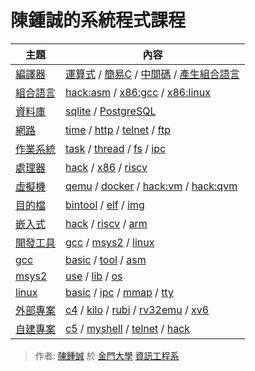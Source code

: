 # 陳鍾誠的系統程式課程

主題                | 內容
--------------------|--------------------------------------------
[編譯器](compiler)  | [運算式](compiler/exp) / [簡易C](compiler/c0) / [中間碼](compiler/ir) / [產生組合語言](compiler/hack)
[組合語言](asm)     | [hack:asm](hack/asm) / [x86:gcc](asm/gcc) / [x86:linux](asm/linux)
[資料庫](database)  | [sqlite](database/sqlite) / [PostgreSQL](database/pgsql)
[網路](net)         | [time](net/time) / [http](net/http) / [telnet](net/telnet) / [ftp](net/ftp)
[作業系統](os)       | [task](os/task) / [thread](os/thread) / [fs](os/fs) / [ipc](os/ipc)
[處理器](cpu)        | [hack](hack) / [x86](cpu/x86) / [riscv](cpu/riscv)
[虛擬機](vm)        |  [qemu](vm/qemu) / [docker](vm/docker) / [hack:vm](hack) / [hack:qvm](hack/qvm)
[目的檔](obj)        | [bintool](obj/bintool) / [elf](obj/elf) / [img](obj/img)
[嵌入式](embed)      | [hack](embed/hack) / [riscv](embed/riscv) / [arm](embed/arm)
[開發工具](tool)     | [gcc](gcc) / [msys2](msys2) / [linux](linux)
[gcc](gcc)          | [basic](gcc/basic) / [tool](gcc/tool) / [asm](asm/gcc)
[msys2](msys2)      | [use](msys2/use) / [lib](msys2/lib) / [os](os)
[linux](linux)      | [basic](linux/basic) / [ipc](linux/ipc) / [mmap](linux/mmap) / [tty](linux/tty)
[外部專案](project)  | [c4](project/c4) / [kilo](project/kilo) / [rubi](project/rubi) / [rv32emu](project/rv32emu) / [xv6](project/xv6)
[自建專案](my)  | [c5](my/c5) / [myshell](my/myshell) / [telnet](my/telnet) / [hack](hack)

> 作者: [陳鍾誠](http://www.nqu.edu.tw/educsie/index.php?act=blog&code=list&ids=4) 於 [金門大學](http://www.nqu.edu.tw/) [資訊工程系](http://www.nqu.edu.tw/educsie/index.php) 

